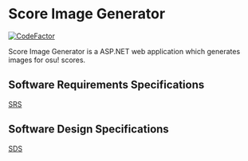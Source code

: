  
# Score Image Generator
[![CodeFactor](https://www.codefactor.io/repository/github/tryonelove/scoreimagegenerator/badge)](https://www.codefactor.io/repository/github/tryonelove/scoreimagegenerator)

Score Image Generator is a ASP.NET web application which generates images for osu! scores.


## Software Requirements Specifications
[SRS](Documentation/Software%20Requirements%20Specifications.md)
## Software Design Specifications
[SDS](Documentation/Software%20Design%20Specifications.md)

